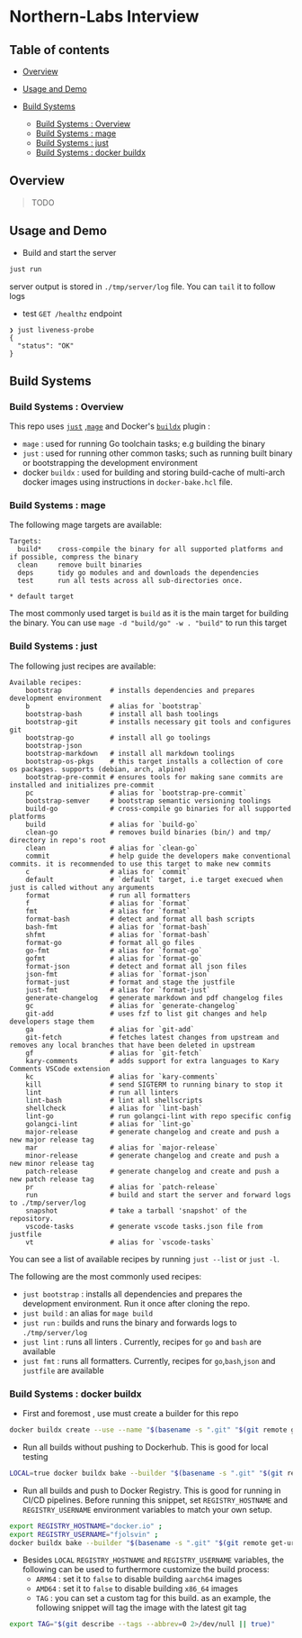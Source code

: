 # Northern-Labs Interview

## Table of contents

- [Overview][1]

- [Usage and Demo][10]

- [Build Systems][2]

  - [Build Systems : Overview][3]
  - [Build Systems : mage][4]
  - [Build Systems : just][5]
  - [Build Systems : docker buildx][6]

## Overview

> TODO

## Usage and Demo

- Build and start the server

```bash
just run
```

server output is stored in `./tmp/server/log` file. You can `tail` it to follow
logs

- test `GET /healthz` endpoint

```console
❯ just liveness-probe
{
  "status": "OK"
}
```

## Build Systems

### Build Systems : Overview

This repo uses [`just`][7] ,[`mage`][8] and Docker's [`buildx`][9] plugin :

- `mage` : used for running Go toolchain tasks; e.g building the binary
- `just` : used for running other common tasks; such as running built binary or
  bootstrapping the development environment
- docker `buildx` : used for building and storing build-cache of multi-arch
  docker images using instructions in `docker-bake.hcl` file.

### Build Systems : mage

The following mage targets are available:

```console
Targets:
  build*    cross-compile the binary for all supported platforms and if possible, compress the binary
  clean     remove built binaries
  deps      tidy go modules and and downloads the dependencies
  test      run all tests across all sub-directories once.

* default target
```

The most commonly used target is `build` as it is the main target for building
the binary. You can use `mage -d "build/go" -w . "build"` to run this target

### Build Systems : just

The following just recipes are available:

```console
Available recipes:
    bootstrap            # installs dependencies and prepares development environment
    b                    # alias for `bootstrap`
    bootstrap-bash       # install all bash toolings
    bootstrap-git        # installs necessary git tools and configures git
    bootstrap-go         # install all go toolings
    bootstrap-json
    bootstrap-markdown   # install all markdown toolings
    bootstrap-os-pkgs    # this target installs a collection of core os packages. supports (debian, arch, alpine)
    bootstrap-pre-commit # ensures tools for making sane commits are installed and initializes pre-commit
    pc                   # alias for `bootstrap-pre-commit`
    bootstrap-semver     # bootstrap semantic versioning toolings
    build-go             # cross-compile go binaries for all supported platforms
    build                # alias for `build-go`
    clean-go             # removes build binaries (bin/) and tmp/ directory in repo's root
    clean                # alias for `clean-go`
    commit               # help guide the developers make conventional commits. it is recommended to use this target to make new commits
    c                    # alias for `commit`
    default              # `default` target, i.e target execued when just is called without any arguments
    format               # run all formatters
    f                    # alias for `format`
    fmt                  # alias for `format`
    format-bash          # detect and format all bash scripts
    bash-fmt             # alias for `format-bash`
    shfmt                # alias for `format-bash`
    format-go            # format all go files
    go-fmt               # alias for `format-go`
    gofmt                # alias for `format-go`
    format-json          # detect and format all json files
    json-fmt             # alias for `format-json`
    format-just          # format and stage the justfile
    just-fmt             # alias for `format-just`
    generate-changelog   # generate markdown and pdf changelog files
    gc                   # alias for `generate-changelog`
    git-add              # uses fzf to list git changes and help developers stage them
    ga                   # alias for `git-add`
    git-fetch            # fetches latest changes from upstream and removes any local branches that have been deleted in upstream
    gf                   # alias for `git-fetch`
    kary-comments        # adds support for extra languages to Kary Comments VSCode extension
    kc                   # alias for `kary-comments`
    kill                 # send SIGTERM to running binary to stop it
    lint                 # run all linters
    lint-bash            # lint all shellscripts
    shellcheck           # alias for `lint-bash`
    lint-go              # run golangci-lint with repo specific config
    golangci-lint        # alias for `lint-go`
    major-release        # generate changelog and create and push a new major release tag
    mar                  # alias for `major-release`
    minor-release        # generate changelog and create and push a new minor release tag
    patch-release        # generate changelog and create and push a new patch release tag
    pr                   # alias for `patch-release`
    run                  # build and start the server and forward logs to ./tmp/server/log
    snapshot             # take a tarball 'snapshot' of the repository.
    vscode-tasks         # generate vscode tasks.json file from justfile
    vt                   # alias for `vscode-tasks`
```

You can see a list of available recipes by running `just --list` or `just -l`.

The following are the most commonly used recipes:

- `just bootstrap` : installs all dependencies and prepares the development
  environment. Run it once after cloning the repo.
- `just build` : an alias for `mage build`
- `just run` : builds and runs the binary and forwards logs to
  `./tmp/server/log`
- `just lint` : runs all linters . Currently, recipes for `go` and `bash` are
  available
- `just fmt` : runs all formatters. Currently, recipes for `go`,`bash`,`json`
  and `justfile` are available

### Build Systems : docker buildx

- First and foremost , use must create a builder for this repo

```bash
docker buildx create --use --name "$(basename -s ".git" "$(git remote get-url origin)")" --driver docker-container
```

- Run all builds without pushing to Dockerhub. This is good for local testing

```bash
LOCAL=true docker buildx bake --builder "$(basename -s ".git" "$(git remote get-url origin)")"
```

- Run all builds and push to Docker Registry. This is good for running in CI/CD
  pipelines. Before running this snippet, set `REGISTRY_HOSTNAME` and
  `REGISTRY_USERNAME` environment variables to match your own setup.

```bash
export REGISTRY_HOSTNAME="docker.io" ;
export REGISTRY_USERNAME="fjolsvin" ;
docker buildx bake --builder "$(basename -s ".git" "$(git remote get-url origin)")"
```

- Besides `LOCAL` `REGISTRY_HOSTNAME` and `REGISTRY_USERNAME` variables, the
  following can be used to furthermore customize the build process:
  - `ARM64` : set it to `false` to disable building `aarch64` images
  - `AMD64` : set it to `false` to disable building `x86_64` images
  - `TAG` : you can set a custom tag for this build. as an example, the
    following snippet will tag the image with the latest git tag

```bash
export TAG="$(git describe --tags --abbrev=0 2>/dev/null || true)"
```

[1]: #overview
[2]: #build-systems
[3]: #build-systems--overview
[4]: #build-systems--mage
[5]: #build-systems--just
[6]: #build-systems--docker-buildx
[7]: https://github.com/casey/just
[8]: https://magefile.org
[9]: https://docs.docker.com/build/bake/file-definition/
[10]: #usage-and-demo
